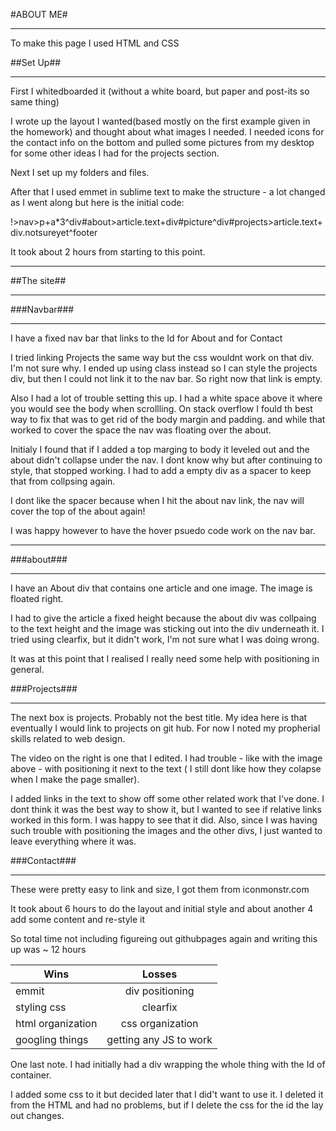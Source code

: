 

#ABOUT ME#
__________

To make this page I used HTML and CSS


##Set Up##
__________

First I whitedboarded it (without a white board, but paper and post-its so same thing)

I wrote up the layout I wanted(based mostly on the first example given in the homework) and thought about what images I needed.
I needed icons for the contact info on the bottom and pulled some pictures from my desktop for some other ideas I had for the projects section.

Next I set up my folders and files.

After that I used emmet in sublime text to make the structure - a lot changed as I went along but here is the initial code:

!>nav>p+a*3^div#about>article.text+div#picture^div#projects>article.text+div.notsureyet^footer

It took about 2 hours from starting to this point.

-------------------------------------

##The site##
____________


###Navbar###
____________
I have a fixed nav bar that links to the Id for About and for Contact

I tried linking Projects the same way but the css wouldnt work on that div. I'm not sure why. I ended up using class instead so I can style the projects div, but then I could not link it to the nav bar. So right now that link is empty.

Also I had a lot of trouble setting this up. I had a white space above it where you would see the body when scrollling. On stack overflow I fould th best way to fix that was to get rid of the body margin and padding. and while that worked to cover the space the nav was floating over the about. 

Initialy I found that if I added a top marging to body it leveled out and the about didn't collapse under the nav. I dont know why but after continuing to style, that stopped working. I had to add a empty div as a spacer to keep that from collpsing again.

I dont like the spacer because when I hit the about nav link, the nav will cover the top of the about again! 

I was happy however to have the hover psuedo code work on the nav bar.



-------------------------------------

###about###
___________
I have an About div that contains one article and one image. The image is floated right. 

I had to give the article a fixed height because the about div was collpaing to the text height and the image was sticking out into the div underneath it. I tried using clearfix, but it didn't work, I'm not sure what I was doing wrong. 

It was at this point that I realised I really need some help with positioning in general.


###Projects###
______________

The next box is projects. Probably not the best title. My idea here is that eventually I would link to projects on git hub. For now I noted my propherial skills related to web design. 

The video on the right is one that I edited. I had trouble - like with the image above - with positioning it next to the text ( I still dont like how they colapse when I make the page smaller).

I added links in the text to show off some other related work that I've done. I dont think it was the best way to show it, but I wanted to see if relative links worked in this form. I was happy to see that it did. Also, since I was having such trouble with positioning the images and the other divs, I just wanted to leave everything where it was.

###Contact###
_____________
These were pretty easy to link and size, I got them from iconmonstr.com


It took about 6 hours to do the layout and initial style
and about another 4 add some content and re-style it

So total time not including figureing out githubpages again and writing this up was ~ 12 hours



| Wins            | Losses               |
| --------------- |:--------------------:|
|emmit            |div positioning       |
|styling css      |clearfix              |
|html organization|css organization      |
|googling things  |getting any JS to work|


One last note. I had initially had a div wrapping the whole thing with the Id of container.

I added some css to it but decided later that I did't want to use it. I deleted it from the HTML and had no problems, but if I delete the css for the id the lay out changes.  

